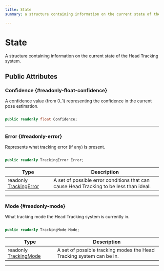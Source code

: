 ```yaml
---
title: State
summary: a structure containing information on the current state of the head tracking system. 

---
```


# State




A structure containing information on the current state of the Head Tracking system.   





## Public Attributes

### Confidence {#readonly-float-confidence}

A confidence value (from 0..1) representing the confidence in the current pose estimation. 

```csharp

public readonly float Confidence;

```






-----------

### Error {#readonly-error}

Represents what tracking error (if any) is present. 

```csharp

public readonly TrackingError Error;

```

| Type | Description  | 
|--|--|
| readonly [TrackingError](/versioned_docs/version-31-Aug-2023/unity-api/api/UnityEngine.XR.MagicLeap/InputSubsystem/Extensions/MLHeadTracking/UnityEngine.XR.MagicLeap.InputSubsystem.Extensions.MLHeadTracking.md#enums-trackingerror) | A set of possible error conditions that can cause Head Tracking to be less than ideal.  |





-----------

### Mode {#readonly-mode}

What tracking mode the Head Tracking system is currently in. 

```csharp

public readonly TrackingMode Mode;

```

| Type | Description  | 
|--|--|
| readonly [TrackingMode](/versioned_docs/version-31-Aug-2023/unity-api/api/UnityEngine.XR.MagicLeap/InputSubsystem/Extensions/MLHeadTracking/UnityEngine.XR.MagicLeap.InputSubsystem.Extensions.MLHeadTracking.md#enums-trackingmode) | A set of possible tracking modes the Head Tracking system can be in.  |





-----------


